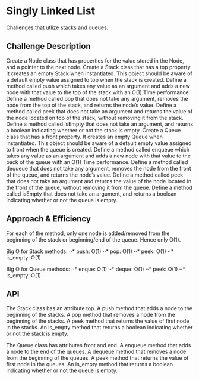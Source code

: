 # Singly Linked List
Challenges that utlize stacks and queues.

## Challenge Description
Create a Node class that has properties for the value stored in the Node, and a pointer to the next node.
Create a Stack class that has a top property. It creates an empty Stack when instantiated.
This object should be aware of a default empty value assigned to top when the stack is created.
Define a method called push which takes any value as an argument and adds a new node with that value to the top of the stack with an O(1) Time performance.
Define a method called pop that does not take any argument, removes the node from the top of the stack, and returns the node’s value.
Define a method called peek that does not take an argument and returns the value of the node located on top of the stack, without removing it from the stack.
Define a method called isEmpty that does not take an argument, and returns a boolean indicating whether or not the stack is empty.
Create a Queue class that has a front property. It creates an empty Queue when instantiated.
This object should be aware of a default empty value assigned to front when the queue is created.
Define a method called enqueue which takes any value as an argument and adds a new node with that value to the back of the queue with an O(1) Time performance.
Define a method called dequeue that does not take any argument, removes the node from the front of the queue, and returns the node’s value.
Define a method called peek that does not take an argument and returns the value of the node located in the front of the queue, without removing it from the queue.
Define a method called isEmpty that does not take an argument, and returns a boolean indicating whether or not the queue is empty.

## Approach & Efficiency
For each of the method, only one node is added/removed from the beginning of the stack or beginning/end of the queue. Hence only O(1).

Big O for Stack methods:
⋅⋅* push: O(1)
⋅⋅* pop: O(1)
⋅⋅* peek: O(1)
⋅⋅* is_empty: O(1)

Big O for Queue methods:
⋅⋅* enque: O(1)
⋅⋅* deque: O(1)
⋅⋅* peek: O(1)
⋅⋅* is_empty: O(1)


## API
The Stack class has an attribute top. A push method that adds a node to the beginning of the stacks. A pop method that removes a node from the beginning of the stacks. A peek method that returns the value of first node in the stacks. An is_empty method that returns a boolean indicating whether or not the stack is empty.

The Queue class has attributes front and end. A enqueue method that adds a node to the end of the queues. A dequeue method that removes a node from the beginning of the queues. A peek method that returns the value of first node in the queues. An is_empty method that returns a boolean indicating whether or not the queue is empty.

